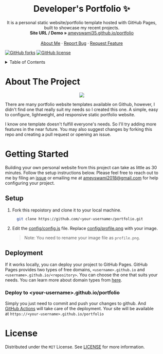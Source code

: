<!-- PROJECT LOGO -->
<br />
<p align="center">
  <h1 align="center">Developer's Portfolio ✨</h1>

  <p align="center">
    It is a personal static website/portfolio template hosted with GitHub Pages, built to showcase my recent projects.
    <br />
    <strong>Site URL / Demo » </strong>
    <a href="https://ameyswami35.github.io/portfolio/"> ameyswami35.github.io/portfolio</a>
    <br />
    <br />
    <a href="https://ameyswami35.github.io/portfolio/">About Me</a>
    ·
    <a href="https://github.com/ameyswami35/portfolio/issues">Report Bug</a>
    ·
    <a href="https://github.com/ameyswami35/portfolio/issues">Request Feature</a>
  </p>
</p>

[![GitHub forks](https://img.shields.io/github/forks/ameyswami35/portfolio?style=for-the-badge)](https://github.com/ameyswami35/portfolio/network)
[![GitHub license](https://img.shields.io/github/license/sushant0802/portfolio?style=for-the-badge)](https://github.com/sushant0802/portfolio/blob/main/LICENSE)



<!-- TABLE OF CONTENTS -->
<details>
  <summary>Table of Contents</summary>
  <ol>
    <li>
      <a href="#about-the-project">About The Project</a>
    </li>
    <li>
      <a href="#getting-started">Getting Started</a>
      <ul>
        <li><a href="#prerequisites">Prerequisites</a></li>
        <li><a href="#setup">Setup</a></li>
      </ul>
    </li>
    <li><a href="#contributing">Contributing</a></li>
    <li><a href="#license">License</a></li>
  </ol>
</details>



<!-- ABOUT THE PROJECT -->
# About The Project

<p align="center">
  <kbd>
<img src="https://user-images.githubusercontent.com/108323714/192789027-a26cefda-d4e4-4108-8624-5c0983425c56.gif"></img>
   </kbd>
</p>

There are many portfolio website templates available on Github, however, I didn't find one that really suit my needs so I created this one. A simple, easy to configure, lightweight, and responsive static portfolio website.

I know one template doesn't fulfill everyone's needs. So I'll try adding more features in the near future. You may also suggest changes by forking this repo and creating a pull request or opening an issue.


<!-- GETTING STARTED -->
# Getting Started

Building your own personal website from this project can take as little as 30 minutes. Follow the setup instructions below. Please feel free to reach out to me by filing an [issue](https://github.com/ameyswami35/portfolio/issues) or emailing me at ameyswami2018@gmail.com for help configuring your project.


## Setup

1. Fork this repoistory and clone it to your local machine.
    ```sh
      git clone https://github.com/<your-username>/portfolio.git
    ``` 

2. Edit the [config/config.js](https://github.com/ameyswami35/portfolio/blob/main/config/config.js) file. Replace [config/profile.png](https://github.com/ameyswami35/portfolio/blob/main/config/profile.png) with your image. 
    >Note: You need to rename your image file as `profile.png`.


## Deployment

If it works locally, you can deploy your project to GitHub Pages. GitHub Pages provides two types of free domains, `<username>.github.io` and `<username>.github.io/<repository>`. You can choose the one that suits your needs. You can learn more about domain types from [here](https://docs.github.com/en/pages/getting-started-with-github-pages/about-github-pages#types-of-github-pages-sites).

### Deploy to \<your-username>.github.io/portfolio

Simply you just need to commit and push your changes to github. And [GitHub Actions](https://docs.github.com/en/actions/learn-github-actions/introduction-to-github-actions#overview) will take care of the deployment. Your site will be available at `https://<your-username>.github.io/portfolio`



<!-- LICENSE -->
# License

Distributed under the `MIT` License. See [LICENSE](https://github.com/sushant0802/portfolio/blob/main/LICENSE) for more information.
